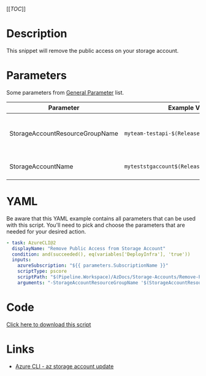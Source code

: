 [[_TOC_]]

# Description

This snippet will remove the public access on your storage account.

# Parameters

Some parameters from [General Parameter](/Azure/AzDocs-v1/Scripts) list.

| Parameter                       | Example Value                                | Description                                            |
| ------------------------------- | -------------------------------------------- | ------------------------------------------------------ |
| StorageAccountResourceGroupName | `myteam-testapi-$(Release.EnvironmentName)`  | Name of resourcegroup where your storage account is in |
| StorageAccountName              | `myteststgaccount$(Release.EnvironmentName)` | This is the storageaccount name to use.                |

# YAML

Be aware that this YAML example contains all parameters that can be used with this script. You'll need to pick and choose the parameters that are needed for your desired action.

```yaml
- task: AzureCLI@2
  displayName: "Remove Public Access from Storage Account"
  condition: and(succeeded(), eq(variables['DeployInfra'], 'true'))
  inputs:
    azureSubscription: "${{ parameters.SubscriptionName }}"
    scriptType: pscore
    scriptPath: "$(Pipeline.Workspace)/AzDocs/Storage-Accounts/Remove-Public-Access-from-StorageAccount.ps1"
    arguments: "-StorageAccountResourceGroupName '$(StorageAccountResourceGroupName)'  -StorageAccountName '$(StorageAccountName)'"
```

# Code

[Click here to download this script](../../../../../src/Storage-Accounts/Remove-Public-Access-from-StorageAccount.ps1)

# Links

- [Azure CLI - az storage account update](https://docs.microsoft.com/en-us/cli/azure/storage/account?view=azure-cli-latest#az_storage_account_update)
